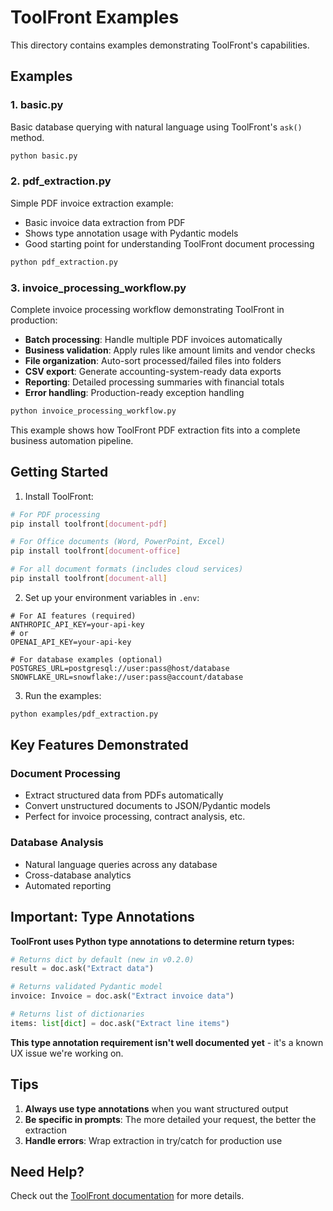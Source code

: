 # ToolFront Examples

This directory contains examples demonstrating ToolFront's capabilities.

## Examples

### 1. basic.py
Basic database querying with natural language using ToolFront's `ask()` method.

```bash
python basic.py
```

### 2. pdf_extraction.py
Simple PDF invoice extraction example:
- Basic invoice data extraction from PDF
- Shows type annotation usage with Pydantic models
- Good starting point for understanding ToolFront document processing

```bash
python pdf_extraction.py
```

### 3. invoice_processing_workflow.py
Complete invoice processing workflow demonstrating ToolFront in production:
- **Batch processing**: Handle multiple PDF invoices automatically
- **Business validation**: Apply rules like amount limits and vendor checks
- **File organization**: Auto-sort processed/failed files into folders
- **CSV export**: Generate accounting-system-ready data exports
- **Reporting**: Detailed processing summaries with financial totals
- **Error handling**: Production-ready exception handling

```bash
python invoice_processing_workflow.py
```

This example shows how ToolFront PDF extraction fits into a complete business automation pipeline.

## Getting Started

1. Install ToolFront:
```bash
# For PDF processing
pip install toolfront[document-pdf]

# For Office documents (Word, PowerPoint, Excel)
pip install toolfront[document-office]

# For all document formats (includes cloud services)
pip install toolfront[document-all]
```

2. Set up your environment variables in `.env`:
```env
# For AI features (required)
ANTHROPIC_API_KEY=your-api-key
# or
OPENAI_API_KEY=your-api-key

# For database examples (optional)
POSTGRES_URL=postgresql://user:pass@host/database
SNOWFLAKE_URL=snowflake://user:pass@account/database
```

3. Run the examples:
```bash
python examples/pdf_extraction.py
```

## Key Features Demonstrated

### Document Processing
- Extract structured data from PDFs automatically
- Convert unstructured documents to JSON/Pydantic models
- Perfect for invoice processing, contract analysis, etc.

### Database Analysis  
- Natural language queries across any database
- Cross-database analytics
- Automated reporting

## Important: Type Annotations

**ToolFront uses Python type annotations to determine return types:**

```python
# Returns dict by default (new in v0.2.0)
result = doc.ask("Extract data")

# Returns validated Pydantic model
invoice: Invoice = doc.ask("Extract invoice data")

# Returns list of dictionaries  
items: list[dict] = doc.ask("Extract line items")
```

**This type annotation requirement isn't well documented yet** - it's a known UX issue we're working on.

## Tips

1. **Always use type annotations** when you want structured output
2. **Be specific in prompts**: The more detailed your request, the better the extraction
3. **Handle errors**: Wrap extraction in try/catch for production use

## Need Help?

Check out the [ToolFront documentation](https://github.com/toolfront/toolfront) for more details.